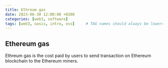 ```yaml
---
title: Ethreum gas
date: 2023-06-30 12:00:00 +0200
categories: [web3, software]
tags: [web3, oasis, intro, oss]     # TAG names should always be lowercase
---
```



## Ethereum gas

Ethreum gas is the cost paid by users to send transaction on Ethereum blockchain to the Ethereum miners. 

